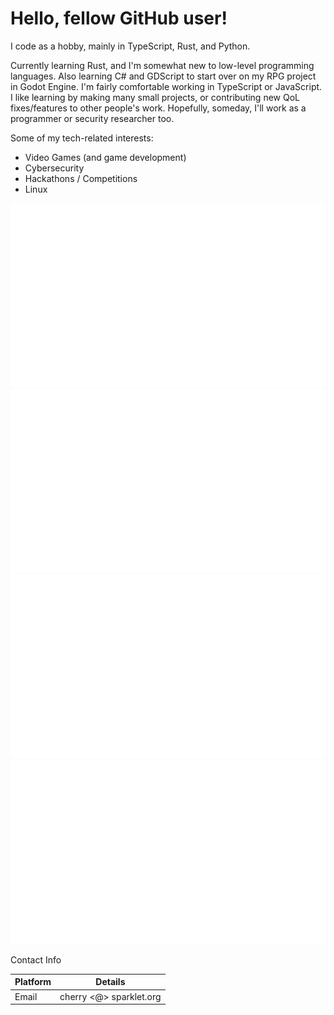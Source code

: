 # Hello, fellow GitHub user!

I code as a hobby, mainly in TypeScript, Rust, and Python.

Currently learning Rust, and I'm somewhat new to low-level programming languages.
Also learning C# and GDScript to start over on my RPG project in Godot Engine.
I'm fairly comfortable working in TypeScript or JavaScript.
I like learning by making many small projects, or contributing new QoL fixes/features to other people's work.
Hopefully, someday, I'll work as a programmer or security researcher too.

Some of my tech-related interests:
- Video Games (and game development)
- Cybersecurity
- Hackathons / Competitions
- Linux

![](https://raw.githubusercontent.com/Lamby777/github-stats/master/generated/overview.svg#gh-dark-mode-only)
![](https://raw.githubusercontent.com/Lamby777/github-stats/master/generated/overview.svg#gh-light-mode-only)
![](https://raw.githubusercontent.com/Lamby777/github-stats/master/generated/languages.svg#gh-dark-mode-only)
![](https://raw.githubusercontent.com/Lamby777/github-stats/master/generated/languages.svg#gh-light-mode-only)


Contact Info

| Platform | Details
|----------|--------------------------
| Email    | cherry <@> sparklet.org
